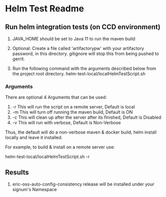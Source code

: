 # Helm Test Readme

## Run helm integration tests (on CCD environment)

1. JAVA_HOME should be set to Java 11 to run the maven build

2. Optional:
Create a file called 'artifactorypw' with your artifactory password, in this directory. gitignore will stop this from being pushed to gerrit.

3. Run the following command with the arguments described below from the project root directory.
    helm-test-local/localHelmTestScript.sh

### Arguments
There are optional 4 Arguments that can be used:
1. -r This will run the script on a remote server, Default is local
2. -m This will turn off running the maven build, Default is ON
3. -c This will clean up after the server after its finished, Default is Disabled
4. -v This will run with verbose, Default is Non-Verbose

Thus, the default will do a non-verbose maven & docker build, helm install locally and leave it installed. 

For example, to build & install on a remote server use:

helm-test-local/localHelmTestScript.sh -r

## Results
1. eric-oss-auto-config-consistency release will be installed under your signum's Namespace
